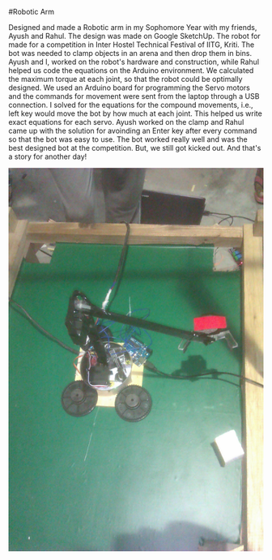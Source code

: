 #Robotic Arm

Designed and made a Robotic arm in my Sophomore Year with my friends, Ayush and Rahul. The design was made on Google SketchUp. The robot for made for a competition in Inter Hostel Technical Festival of IITG, Kriti. The bot was needed to clamp objects in an arena and then drop them in bins. Ayush and I, worked on the robot's hardware and construction, while Rahul helped us code the equations on the Arduino environment. We calculated the maximum torque at each joint, so that the robot could be optimally designed. We used an Arduino board for programming the Servo motors and the commands for movement were sent from the laptop through a USB connection. I solved for the equations for the compound movements, i.e., left key would move the bot by how much at each joint. This helped us write exact equations for each servo. Ayush worked on the clamp and Rahul came up with the solution for avoinding an Enter key after every command so that the bot was easy to use. The bot worked really well and was the best designed bot at the competition. But, we still got kicked out. And that's a story for another day!

![Robotic Arm](../Im2.jpg) 